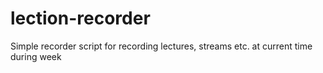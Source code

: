 # lection-recorder
Simple recorder script for recording lectures, streams etc. at current time during week
